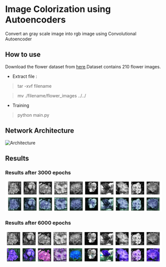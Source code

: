 # Image Colorization using Autoencoders

Convert an gray scale image into rgb image using Convolutional Autoencoder
## How to use
Download the flower dataset from [here](https://www.kaggle.com/olgabelitskaya/flower-color-images).Dataset contains 210 flower images.

- Extract file :
> tar -xvf filename

> mv ./filename/flower_images ../../
- Training
> python main.py

## Network Architecture

![Architecture](https://github.com/Aayushktyagi/Grey-to-RGB/blob/master/Results/Network_image_colourize.png)

## Results
### Results after 3000 epochs 
![After 3000 epochs](https://github.com/Aayushktyagi/Gray-to-RGB/blob/master/Results/Results_e_3000.png)

### Results after 6000 epochs
![After 6000 epochs](https://github.com/Aayushktyagi/Gray-to-RGB/blob/master/Results/Results_e_6000.png)
